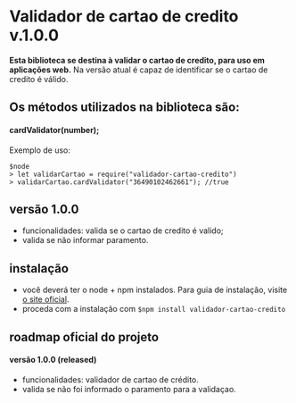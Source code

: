 # Validador de cartao de credito v.1.0.0

**Esta biblioteca se destina à validar o cartao de credito, para uso em aplicações web.**
Na versão atual é capaz de identificar se o cartao de credito é válido.


## Os métodos utilizados na biblioteca são:

#### **cardValidator(number);**

Exemplo de uso:

```
$node
> let validarCartao = require("validador-cartao-credito")
> validarCartao.cardValidator("36490102462661"); //true
```


## versão 1.0.0

- funcionalidades: valida se o cartao de credito é valido;
- valida se não informar paramento.



## instalação

- você deverá ter o node + npm instalados. Para guia de instalação, visite [o site oficial](https://www.npmjs.com/get-npm).
- proceda com a instalação com `$npm install validador-cartao-credito`


## roadmap oficial do projeto

#### versão 1.0.0 (released)
- funcionalidades: validador de cartao de crédito.
- valida se não foi informado o paramento para a validaçao.